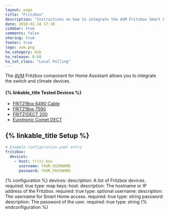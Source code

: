 ```yaml
---
layout: page
title: "Fritzbox"
description: "Instructions on how to integrate the AVM Fritzbox Smart Home components."
date: 2018-02-18 17:10
sidebar: true
comments: false
sharing: true
footer: true
logo: avm.png
ha_category: Hub
ha_release: 0.68
ha_iot_class: "Local Polling"
---
```


The [AVM](www.avm.de) Fritzbox component for Home Assistant allows you to integrate the switch and climate devices.

#### {% linkable_title Tested Devices %}

- [FRITZ!Box 6490 Cable](https://en.avm.de/products/fritzbox/fritzbox-6490-cable/)
- [FRITZ!Box 7590](https://en.avm.de/products/fritzbox/fritzbox-7590/)
- [FRITZ!DECT 200](https://en.avm.de/products/fritzdect/fritzdect-200/)
- [Eurotronic Comet DECT](https://www.eurotronic.org/en/products/comet-dect.html)


## {% linkable_title Setup %}

```yaml
# Example configuration.yaml entry
fritzbox:
  devices:
    - host: fritz.box
      username: YOUR_USERNAME
      password: YOUR_PASSWORD
```

{% configuration %}
  devices:
    description: A list of Fritzbox devices.
    required: true
    type: map
    keys:
      host:
        description: The hostname or IP address of the Fritzbox.
        required: true
        type: optional
      username:
        description: The username for Smart Home access.
        required: true
        type: string
      password:
        description: The password of the user.
        required: true
        type: string
{% endconfiguration %}
